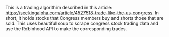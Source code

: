 This is a trading algorithim described in this article: https://seekingalpha.com/article/4527518-trade-like-the-us-congress. In short, it holds stocks that Congress members buy and shorts those that are sold. This uses beautiful soup to scrape congress stock trading data and use the Robinhood API to make the corresponding trades. 
